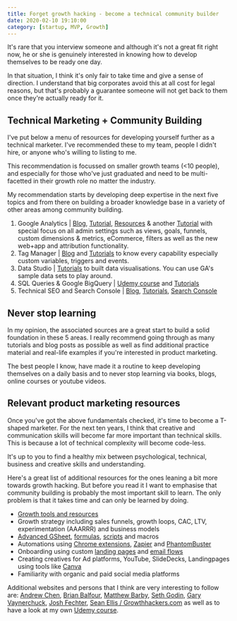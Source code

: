 ```yaml
---
title: Forget growth hacking - become a technical community builder
date: 2020-02-10 19:10:00
category: [startup, MVP, Growth]
---
```


It's rare that you interview someone and although it's not a great fit right now, he or she is genuinely interested in knowing how to develop themselves to be ready one day.

In that situation, I think it's only fair to take time and give a sense of direction. I understand that big corporates avoid this at all cost for legal reasons, but that's probably a guarantee someone will not get back to them once they're actually ready for it.

<h2>Technical Marketing + Community Building</h2>
I've put below a menu of resources for developing yourself further as a technical marketer. I've recommended these to my team, people I didn't hire, or anyone who's willing to listing to me.

This recommendation is focussed on smaller growth teams (<10 people), and especially for those who've just graduated and need to be multi-facetted in their growth role no matter the industry.

My recommendation starts by developing deep expertise in the next five topics and from there on building a broader knowledge base in a variety of other areas among community building.

<ol>
<li>Google Analytics | <a href="www.simoahava.com">Blog</a>, <a href="https://analytics.google.com/analytics/academy/">Tutorial</a>, <a href="https://www.analyticsmania.com/web-analytics-resources/">Resources</a> & another <a href="https://www.webucator.com/tutorial/advanced-google-analytics/index.cfm">Tutorial</a> with special focus on all admin settings such as views, goals, funnels, custom dimensions & metrics, eCommerce, filters as well as the new web+app and attribution functionality.</li>
<li>Tag Manager | <a href="https://www.simoahava.com/">Blog</a> and <a href="https://analytics.google.com/analytics/academy/course/5">Tutorials</a> to know every capability especially custom variables, triggers and events.</li>
<li>Data Studio | <a href="https://analytics.google.com/analytics/academy/course/10">Tutorials</a> to built data visualisations. You can use GA's sample data sets to play around.</li>
<li>SQL Queries & Google BigQuery |  <a href="https://www.udemy.com/share/101WiwAksbdFdbQXo=/">Udemy course</a> and <a href="https://cloud.google.com/bigquery/docs/tutorials">Tutorials</a></li>
<li>Technical SEO and Search Console | <a href="https://moz.com/blog">Blog</a>, <a href="https://moz.com/learn/seo">Tutorials</a>, <a href="https://support.google.com/webmasters/#topic=9428048">Search Console</a></li>
</ol>

<h2>Never stop learning</h2>
In my opinion, the associated sources are a great start to build a solid foundation in these 5 areas. I really recommend going through as many tutorials and blog posts as possible as well as find additional practice material and real-life examples if you're interested in product marketing.

The best people I know, have made it a routine to keep developing themselves on a daily basis and to never stop learning via books, blogs, online courses or youtube videos.

<h2>Relevant product marketing resources</h2>
Once you've got the above fundamentals checked, it's time to become a T-shaped marketer. For the next ten years, I think that creative and communication skills will become far more important than technical skills. This is because a lot of technical complexity will become code-less.

It's up to you to find a healthy mix between psychological, technical, business and creative skills and understanding.

Here's a great list of additional resources for the ones leaning a bit more towards growth hacking. But before you read it I want to emphasise that community building is probably the most important skill to learn. The only problem is that it takes time and can only be learned by doing.

- <a href="http://growthtools.io/">Growth tools and resources</a>
- Growth strategy including sales funnels, growth loops, CAC, LTV, experimentation (AAARRR) and business models
- <a href="https://www.benlcollins.com/blog/">Advanced GSheet</a>, <a href="https://support.google.com/docs/table/25273?hl=en">formulas</a>, <a href="https://developers.google.com/apps-script/guides/sheets">scripts</a> and macros
- Automations using <a href="https://chrome.google.com/webstore/category/extensions">Chrome extensions</a>, <a href="https://zapier.com/">Zapier</a> and <a href="https://phantombuster.com/api-store">PhantomBuster</a>
- Onboarding using custom <a href="https://landingi.com/">landing pages</a> and <a href="http://emailoctopus.com/">email flows</a>
- Creating creatives for Ad platforms, YouTube, SlideDecks, Landingpages using tools like <a href="">Canva</a>
- Familiarity with organic and paid social media platforms

Additional websites and persons that I think are very interesting to follow are: <a href="https://andrewchen.co/">Andrew Chen</a>, <a href="https://brianbalfour.com/">Brian Balfour</a>, <a href="https://www.matthewbarby.com/">Matthew Barby</a>, <a href="https://seths.blog/">Seth Godin</a>, <a href="https://www.garyvaynerchuk.com/">Gary Vaynerchuck</a>, <a href="https://www.facebook.com/groups/growthmarketers/">Josh Fechter</a>, <a href="https://growthhackers.com/posts">Sean Ellis / Growthhackers.com</a> as well as to have a look at my own <a href="https://www.udemy.com/course/growth-hacking-masterclass/?couponCode=RUBENSENECA">Udemy course</a>.
